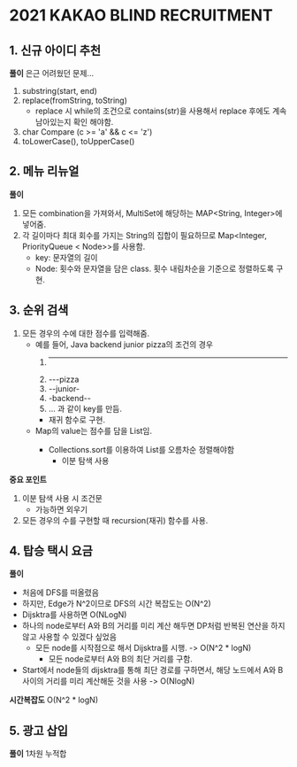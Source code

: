 # 2021 KAKAO BLIND RECRUITMENT

## 1. 신규 아이디 추천

**풀이**
은근 어려웠던 문제...
1. substring(start, end)
2. replace(fromString, toString)
   - replace 시 while의 조건으로 contains(str)을 사용해서 replace 후에도 계속 남아있는지 확인 해야함.
3. char Compare (c >= 'a' && c <= 'z')
4. toLowerCase(), toUpperCase()

## 2. 메뉴 리뉴얼

**풀이**
1. 모든 combination을 가져와서, MultiSet에 해당하는 MAP<String, Integer>에 넣어줌.
2. 각 길이마다 최대 회수를 가지는 String의 집합이 필요하므로 Map<Integer, PriorityQueue < Node>>를 사용함.
   - key: 문자열의 길이
   - Node: 횟수와 문자열을 담은 class. 횟수 내림차순을 기준으로 정렬하도록 구현.


## 3. 순위 검색

1. 모든 경우의 수에 대한 점수를 입력해줌.
   - 예를 들어, Java backend junior pizza의 조건의 경우
        1. ----
        2. ---pizza
        3. --junior-
        4. -backend--
        5. ...
    과 같이 key를 만듬.
        - 재귀 함수로 구현.
   - Map의 value는 점수를 담을 List<Integer>임.
     - Collections.sort를 이용하여 List를 오름차순 정렬해야함
       - 이분 탐색 사용
  
**중요 포인트**
1. 이분 탐색 사용 시 조건문
   - 가능하면 외우기
2. 모든 경우의 수를 구현할 때 recursion(재귀) 함수를 사용.


## 4. 탑승 택시 요금

**풀이**
- 처음에 DFS를 떠올렸음
- 하지만, Edge가 N^2이므로 DFS의 시간 복잡도는 O(N^2)
- Dijsktra를 사용하면 O(NLogN)
- 하나의 node로부터 A와 B의 거리를 미리 계산 해두면 DP처럼 반복된 연산을 하지 않고 사용할 수 있겠다 싶었음
  - 모든 node를 시작점으로 해서 Dijsktra를 시행. -> O(N^2 * logN)
    - 모든 node로부터 A와 B의 최단 거리를 구함.
- Start에서 node들의 dijsktra를 통해 최단 경로를 구하면서, 해당 노드에서 A와 B사이의 거리를 미리 계산해둔 것을 사용 -> O(NlogN)

**시간복잡도**
O(N^2 * logN)

## 5. 광고 삽입

**풀이**
1차원 누적합